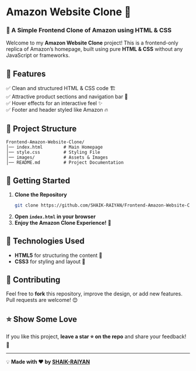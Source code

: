 # Amazon Website Clone 🚀

### 🌟 A Simple Frontend Clone of Amazon using HTML & CSS

Welcome to my **Amazon Website Clone** project! This is a frontend-only replica of Amazon’s homepage, built using pure **HTML & CSS** without any JavaScript or frameworks. 


## 🎯 Features
✅ Clean and structured HTML & CSS code 🏗️  
✅ Attractive product sections and navigation bar 🛒  
✅ Hover effects for an interactive feel ✨  
✅ Footer and header styled like Amazon 🔥  


## 📂 Project Structure
```
Frontend-Amazon-Website-Clone/
│── index.html        # Main Homepage
│── style.css         # Styling File
│── images/           # Assets & Images
│── README.md         # Project Documentation
```

## 🚀 Getting Started
1. **Clone the Repository**  
   ```sh
   git clone https://github.com/SHAIK-RAIYAN/Frontend-Amazon-Website-Clone.git
   ```
2. **Open `index.html` in your browser**  
3. **Enjoy the Amazon Clone Experience!** 🎉

## 🎨 Technologies Used
- **HTML5** for structuring the content 📄
- **CSS3** for styling and layout 🎨



## 🙌 Contributing
Feel free to **fork** this repository, improve the design, or add new features. Pull requests are welcome! 😊

## ⭐ Show Some Love
If you like this project, **leave a star ⭐ on the repo** and share your feedback! 🚀

---
💡 **Made with ❤️ by [SHAIK-RAIYAN](https://github.com/SHAIK-RAIYAN)**
